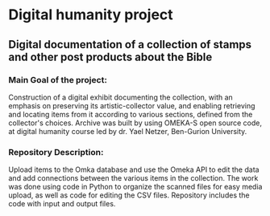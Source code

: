 # Digital humanity project
## Digital documentation of a collection of stamps and other post products about the Bible
### Main Goal of the project:
Construction of a digital exhibit documenting the collection, with an emphasis on preserving its artistic-collector value, and enabling retrieving and locating items from it according to various sections, defined from the collector's choices.
Archive was built by using OMEKA-S open source code, at digital humanity course led by dr. Yael Netzer, Ben-Gurion University.
### Repository Description:
Upload items to the Omka database and use the Omeka API to edit the data and add connections between the various items in the collection.
The work was done using code in Python to organize the scanned files for easy media upload, as well as code for editing the CSV files. 
Repository includes the code with input and output files.
